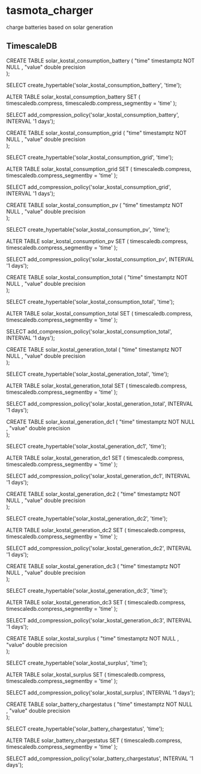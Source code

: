 # tasmota_charger
charge batteries based on solar generation

## TimescaleDB
CREATE  TABLE solar_kostal_consumption_battery ( 
	"time"               timestamptz  NOT NULL  ,
	"value"              double precision    
 );

SELECT create_hypertable('solar_kostal_consumption_battery', 'time');

ALTER TABLE solar_kostal_consumption_battery SET (
 timescaledb.compress,
 timescaledb.compress_segmentby = 'time'
);

SELECT add_compression_policy('solar_kostal_consumption_battery', INTERVAL '1 days');

CREATE  TABLE solar_kostal_consumption_grid ( 
	"time"               timestamptz  NOT NULL  ,
	"value"              double precision    
 );

SELECT create_hypertable('solar_kostal_consumption_grid', 'time');

ALTER TABLE solar_kostal_consumption_grid SET (
 timescaledb.compress,
 timescaledb.compress_segmentby = 'time'
);

SELECT add_compression_policy('solar_kostal_consumption_grid', INTERVAL '1 days');

CREATE  TABLE solar_kostal_consumption_pv ( 
	"time"               timestamptz  NOT NULL  ,
	"value"              double precision    
 );

SELECT create_hypertable('solar_kostal_consumption_pv', 'time');

ALTER TABLE solar_kostal_consumption_pv SET (
 timescaledb.compress,
 timescaledb.compress_segmentby = 'time'
);

SELECT add_compression_policy('solar_kostal_consumption_pv', INTERVAL '1 days');

CREATE  TABLE solar_kostal_consumption_total ( 
	"time"               timestamptz  NOT NULL  ,
	"value"              double precision    
 );

SELECT create_hypertable('solar_kostal_consumption_total', 'time');

ALTER TABLE solar_kostal_consumption_total SET (
 timescaledb.compress,
 timescaledb.compress_segmentby = 'time'
);

SELECT add_compression_policy('solar_kostal_consumption_total', INTERVAL '1 days');

CREATE  TABLE solar_kostal_generation_total ( 
	"time"               timestamptz  NOT NULL  ,
	"value"              double precision    
 );

SELECT create_hypertable('solar_kostal_generation_total', 'time');

ALTER TABLE solar_kostal_generation_total SET (
 timescaledb.compress,
 timescaledb.compress_segmentby = 'time'
);

SELECT add_compression_policy('solar_kostal_generation_total', INTERVAL '1 days');

CREATE  TABLE solar_kostal_generation_dc1 ( 
	"time"               timestamptz  NOT NULL  ,
	"value"              double precision    
 );

SELECT create_hypertable('solar_kostal_generation_dc1', 'time');

ALTER TABLE solar_kostal_generation_dc1 SET (
 timescaledb.compress,
 timescaledb.compress_segmentby = 'time'
);

SELECT add_compression_policy('solar_kostal_generation_dc1', INTERVAL '1 days');

CREATE  TABLE solar_kostal_generation_dc2 ( 
	"time"               timestamptz  NOT NULL  ,
	"value"              double precision    
 );

SELECT create_hypertable('solar_kostal_generation_dc2', 'time');

ALTER TABLE solar_kostal_generation_dc2 SET (
 timescaledb.compress,
 timescaledb.compress_segmentby = 'time'
);

SELECT add_compression_policy('solar_kostal_generation_dc2', INTERVAL '1 days');

CREATE  TABLE solar_kostal_generation_dc3 ( 
	"time"               timestamptz  NOT NULL  ,
	"value"              double precision    
 );
 
SELECT create_hypertable('solar_kostal_generation_dc3', 'time');

ALTER TABLE solar_kostal_generation_dc3 SET (
 timescaledb.compress,
 timescaledb.compress_segmentby = 'time'
);

SELECT add_compression_policy('solar_kostal_generation_dc3', INTERVAL '1 days');

CREATE  TABLE solar_kostal_surplus ( 
	"time"               timestamptz  NOT NULL  ,
	"value"              double precision    
 );

SELECT create_hypertable('solar_kostal_surplus', 'time');

ALTER TABLE solar_kostal_surplus SET (
 timescaledb.compress,
 timescaledb.compress_segmentby = 'time'
);

SELECT add_compression_policy('solar_kostal_surplus', INTERVAL '1 days');

CREATE  TABLE solar_battery_chargestatus ( 
	"time"               timestamptz  NOT NULL  ,
	"value"              double precision    
 );
 
SELECT create_hypertable('solar_battery_chargestatus', 'time');

ALTER TABLE solar_battery_chargestatus SET (
 timescaledb.compress,
 timescaledb.compress_segmentby = 'time'
);

SELECT add_compression_policy('solar_battery_chargestatus', INTERVAL '1 days');
